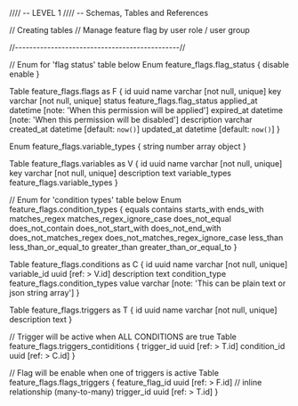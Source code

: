 //// -- LEVEL 1
//// -- Schemas, Tables and References

// Creating tables
// Manage feature flag by user role / user group



//----------------------------------------------//

// Enum for 'flag status' table below
Enum feature_flags.flag_status {
  disable
  enable
}

Table feature_flags.flags as F {
  id uuid
  name varchar [not null, unique]
  key varchar [not null, unique]
  status feature_flags.flag_status
  applied_at datetime [note: 'When this permission will be applied']
  expired_at datetime [note: 'When this permission will be disabled']
  description varchar
  created_at datetime [default: `now()`]
  updated_at datetime [default: `now()`]
}

Enum feature_flags.variable_types {
  string
  number
  array
  object
}

Table feature_flags.variables as V {
  id uuid
  name varchar [not null, unique]
  key varchar [not null, unique]
  description text
  variable_types feature_flags.variable_types
}

// Enum for 'condition types' table below
Enum feature_flags.condition_types {
  equals
  contains
  starts_with
  ends_with
  matches_regex
  matches_regex_ignore_case
  does_not_equal
  does_not_contain
  does_not_start_with
  does_not_end_with
  does_not_matches_regex
  does_not_matches_regex_ignore_case
  less_than
  less_than_or_equal_to
  greater_than
  greater_than_or_equal_to
}

Table feature_flags.conditions as C {
  id uuid
  name varchar [not null, unique]
  variable_id uuid  [ref: > V.id]
  description text
  condition_type feature_flags.condition_types
  value varchar [note: 'This can be plain text or json string array']
}


Table feature_flags.triggers as T {
  id uuid
  name varchar [not null, unique]
  description text
}

// Trigger will be active when ALL CONDITIONS are true
Table feature_flags.triggers_contiditions {
  trigger_id uuid  [ref: > T.id]
  condition_id uuid  [ref: > C.id]
}


// Flag will be enable when one of triggers is active
Table feature_flags.flags_triggers {
  feature_flag_id uuid  [ref: > F.id] // inline relationship (many-to-many)
  trigger_id uuid  [ref: > T.id]
}